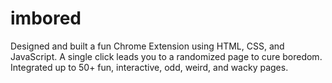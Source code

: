 # imbored
Designed and built a fun Chrome Extension using HTML, CSS, and JavaScript. A single click leads you to a randomized page to cure boredom. Integrated up to 50+ fun, interactive, odd, weird, and wacky pages.
